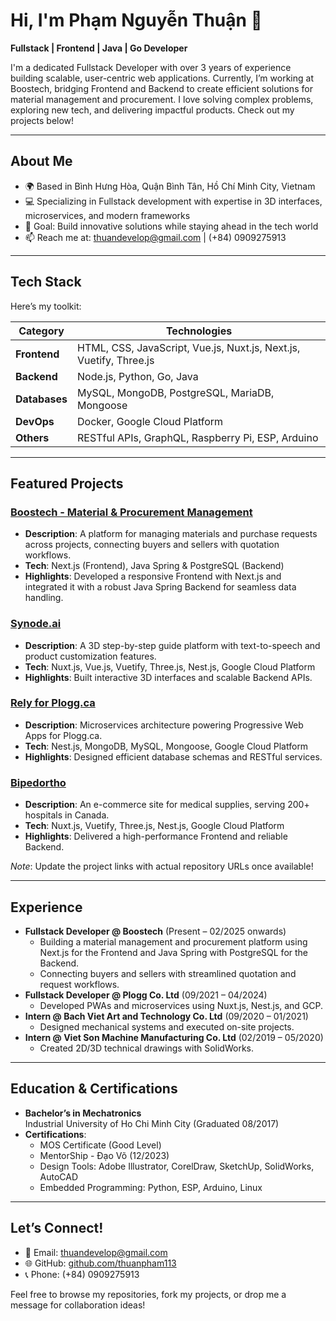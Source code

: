 # Hi, I'm Phạm Nguyễn Thuận 👋  
**Fullstack | Frontend | Java | Go Developer**  

I'm a dedicated Fullstack Developer with over 3 years of experience building scalable, user-centric web applications. Currently, I’m working at Boostech, bridging Frontend and Backend to create efficient solutions for material management and procurement. I love solving complex problems, exploring new tech, and delivering impactful products. Check out my projects below!

---

## About Me  
- 🌍 Based in Bình Hưng Hòa, Quận Bình Tân, Hồ Chí Minh City, Vietnam  
- 💻 Specializing in Fullstack development with expertise in 3D interfaces, microservices, and modern frameworks  
- 🎯 Goal: Build innovative solutions while staying ahead in the tech world  
- 📫 Reach me at: [thuandevelop@gmail.com](mailto:thuandevelop@gmail.com) | (+84) 0909275913  

---

## Tech Stack  
Here’s my toolkit:  

| **Category**      | **Technologies**                          |  
|--------------------|-------------------------------------------|  
| **Frontend**      | HTML, CSS, JavaScript, Vue.js, Nuxt.js, Next.js, Vuetify, Three.js |  
| **Backend**       | Node.js, Python, Go, Java   |  
| **Databases**     | MySQL, MongoDB, PostgreSQL, MariaDB, Mongoose         |  
| **DevOps**        | Docker, Google Cloud Platform |  
| **Others**        | RESTful APIs, GraphQL, Raspberry Pi, ESP, Arduino |

---

## Featured Projects  

### [Boostech - Material & Procurement Management](https://github.com/thuanpham113/boostech-project)  
- **Description**: A platform for managing materials and purchase requests across projects, connecting buyers and sellers with quotation workflows.  
- **Tech**: Next.js (Frontend), Java Spring & PostgreSQL (Backend)  
- **Highlights**: Developed a responsive Frontend with Next.js and integrated it with a robust Java Spring Backend for seamless data handling.  

### [Synode.ai](https://github.com/thuanpham113/synode-ai)  
- **Description**: A 3D step-by-step guide platform with text-to-speech and product customization features.  
- **Tech**: Nuxt.js, Vue.js, Vuetify, Three.js, Nest.js, Google Cloud Platform  
- **Highlights**: Built interactive 3D interfaces and scalable Backend APIs.  

### [Rely for Plogg.ca](https://github.com/thuanpham113/rely-plogg)  
- **Description**: Microservices architecture powering Progressive Web Apps for Plogg.ca.  
- **Tech**: Nest.js, MongoDB, MySQL, Mongoose, Google Cloud Platform  
- **Highlights**: Designed efficient database schemas and RESTful services.  

### [Bipedortho](https://github.com/thuanpham113/bipedortho)  
- **Description**: An e-commerce site for medical supplies, serving 200+ hospitals in Canada.  
- **Tech**: Nuxt.js, Vuetify, Three.js, Nest.js, Google Cloud Platform  
- **Highlights**: Delivered a high-performance Frontend and reliable Backend.  

*Note*: Update the project links with actual repository URLs once available!

---

## Experience  
- **Fullstack Developer @ Boostech** (Present – 02/2025 onwards)  
  - Building a material management and procurement platform using Next.js for the Frontend and Java Spring with PostgreSQL for the Backend.  
  - Connecting buyers and sellers with streamlined quotation and request workflows.  
- **Fullstack Developer @ Plogg Co. Ltd** (09/2021 – 04/2024)  
  - Developed PWAs and microservices using Nuxt.js, Nest.js, and GCP.  
- **Intern @ Bach Viet Art and Technology Co. Ltd** (09/2020 – 01/2021)  
  - Designed mechanical systems and executed on-site projects.  
- **Intern @ Viet Son Machine Manufacturing Co. Ltd** (02/2019 – 05/2020)  
  - Created 2D/3D technical drawings with SolidWorks.  

---

## Education & Certifications  
- **Bachelor’s in Mechatronics**  
  Industrial University of Ho Chi Minh City (Graduated 08/2017)  
- **Certifications**:  
  - MOS Certificate (Good Level)  
  - MentorShip - Đạo Võ (12/2023)  
  - Design Tools: Adobe Illustrator, CorelDraw, SketchUp, SolidWorks, AutoCAD  
  - Embedded Programming: Python, ESP, Arduino, Linux  

---

## Let’s Connect!  
- 📧 Email: [thuandevelop@gmail.com](mailto:thuandevelop@gmail.com)  
- 🌐 GitHub: [github.com/thuanpham113](https://github.com/thuanpham113)  
- 📞 Phone: (+84) 0909275913  

Feel free to browse my repositories, fork my projects, or drop me a message for collaboration ideas!
